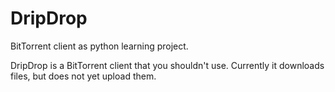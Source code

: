 # DripDrop

BitTorrent client as python learning project.

DripDrop is a BitTorrent client that you shouldn't use. Currently it downloads files, but does not yet upload them.
